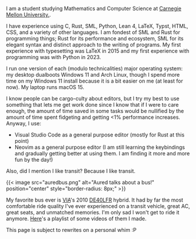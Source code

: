I am a student studying Mathematics and Computer Science at [Carnegie Mellon University.](https://www.cmu.edu/).

I have experience using C, Rust, SML, Python, Lean 4, LaTeX, Typst, HTML, CSS, and a variety of other languages. I am fondest
of SML and Rust for programming things; Rust for its performance and ecosystem, SML for its elegant syntax and distinct
approach to the writing of programs. My first experience with typesetting was LaTeX in 2015 and my first experience with
programming was with Python in 2023. 

I run one version of each (modulo technicalities) major operating system: my desktop dualboots Windows 11 and Arch Linux, though I spend more 
time on my Windows 11 install because it is a bit easier on me (at least for now). My laptop runs macOS 15. 

I know people can be cargo-culty about editors, but I try my best to use something that lets me get work done
since I know that if I were to care enough, the amount of time saved in some tasks would be nullified by the 
amount of time spent fidgeting and getting <1% performance increases. Anyway, I use:
- Visual Studio Code as a general purpose editor (mostly for Rust at this point)
- Neovim as a general purpose editor (I am still learning the keybindings and gradually getting better at using them.
I am finding it more and more fun by the day!)

Also, did I mention I like transit? Because I like transit.

{{< image src="auredbus.png" alt="Aured talks about a bus!" position="center" style="border-radius: 8px;" >}}

My favorite bus ever is [VIA](https://en.wikipedia.org/wiki/VIA_Metropolitan_Transit)'s 2010 
[DE40LFR](https://en.wikipedia.org/wiki/New_Flyer_Low_Floor) hybrid. It had by far the most comfortable
ride quality I've ever experienced on a transit vehicle, great AC, great seats, and unmatched memories. 
I'm only sad I won't get to ride it anymore. [Here](https://www.youtube.com/watch?v=18Hf23_Irdc)'s a playlist 
of some videos of them I made.

This page is subject to rewrites on a personal whim :P